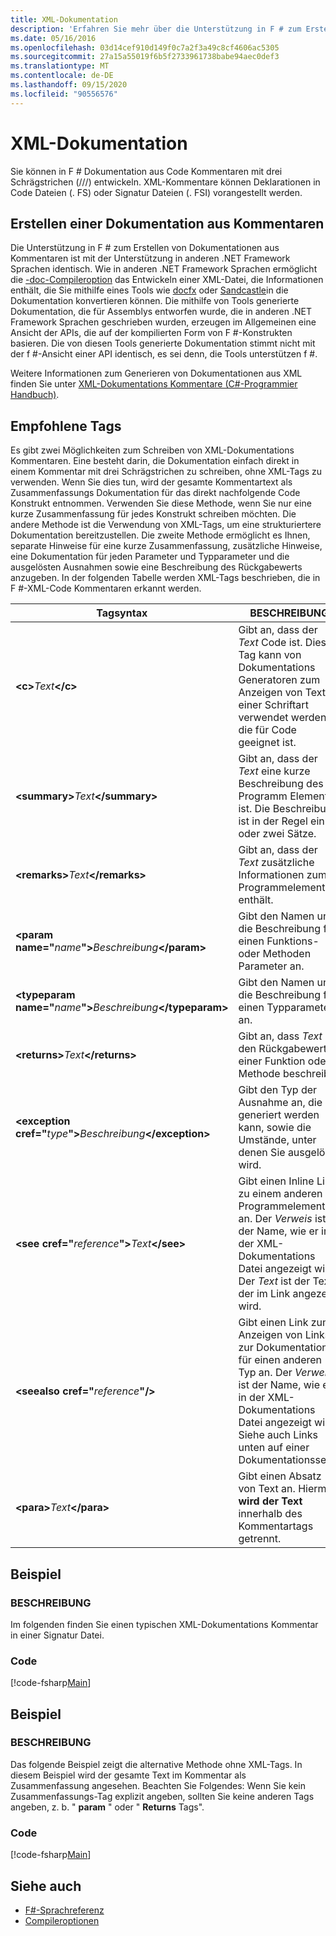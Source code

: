 ```yaml
---
title: XML-Dokumentation
description: 'Erfahren Sie mehr über die Unterstützung in F # zum Erstellen von Dokumentationen aus Kommentaren.'
ms.date: 05/16/2016
ms.openlocfilehash: 03d14cef910d149f0c7a2f3a49c8cf4606ac5305
ms.sourcegitcommit: 27a15a55019f6b5f2733961738babe94aec0def3
ms.translationtype: MT
ms.contentlocale: de-DE
ms.lasthandoff: 09/15/2020
ms.locfileid: "90556576"
---
```

# <a name="xml-documentation"></a>XML-Dokumentation

Sie können in F # Dokumentation aus Code Kommentaren mit drei Schrägstrichen (///) entwickeln. XML-Kommentare können Deklarationen in Code Dateien (. FS) oder Signatur Dateien (. FSI) vorangestellt werden.

## <a name="generating-documentation-from-comments"></a>Erstellen einer Dokumentation aus Kommentaren

Die Unterstützung in F # zum Erstellen von Dokumentationen aus Kommentaren ist mit der Unterstützung in anderen .NET Framework Sprachen identisch. Wie in anderen .NET Framework Sprachen ermöglicht die [-doc-Compileroption](./compiler-options.md) das Entwickeln einer XML-Datei, die Informationen enthält, die Sie mithilfe eines Tools wie [docfx](https://dotnet.github.io/docfx/) oder [Sandcastle](https://github.com/EWSoftware/SHFB)in die Dokumentation konvertieren können. Die mithilfe von Tools generierte Dokumentation, die für Assemblys entworfen wurde, die in anderen .NET Framework Sprachen geschrieben wurden, erzeugen im Allgemeinen eine Ansicht der APIs, die auf der kompilierten Form von F #-Konstrukten basieren. Die von diesen Tools generierte Dokumentation stimmt nicht mit der f #-Ansicht einer API identisch, es sei denn, die Tools unterstützen f #.

Weitere Informationen zum Generieren von Dokumentationen aus XML finden Sie unter [XML-Dokumentations Kommentare &#40;C&#35;-Programmier Handbuch&#41;](../../csharp/programming-guide/xmldoc/index.md).

## <a name="recommended-tags"></a>Empfohlene Tags

Es gibt zwei Möglichkeiten zum Schreiben von XML-Dokumentations Kommentaren. Eine besteht darin, die Dokumentation einfach direkt in einem Kommentar mit drei Schrägstrichen zu schreiben, ohne XML-Tags zu verwenden. Wenn Sie dies tun, wird der gesamte Kommentartext als Zusammenfassungs Dokumentation für das direkt nachfolgende Code Konstrukt entnommen. Verwenden Sie diese Methode, wenn Sie nur eine kurze Zusammenfassung für jedes Konstrukt schreiben möchten. Die andere Methode ist die Verwendung von XML-Tags, um eine strukturiertere Dokumentation bereitzustellen. Die zweite Methode ermöglicht es Ihnen, separate Hinweise für eine kurze Zusammenfassung, zusätzliche Hinweise, eine Dokumentation für jeden Parameter und Typparameter und die ausgelösten Ausnahmen sowie eine Beschreibung des Rückgabewerts anzugeben. In der folgenden Tabelle werden XML-Tags beschrieben, die in F #-XML-Code Kommentaren erkannt werden.

|Tagsyntax|BESCHREIBUNG|
|----------|-----------|
|**\<c\>**_Text_**\</c\>**|Gibt an, dass der *Text* Code ist. Dieses Tag kann von Dokumentations Generatoren zum Anzeigen von Text in einer Schriftart verwendet werden, die für Code geeignet ist.|
|**\<summary\>**_Text_**\</summary\>**|Gibt an, dass der *Text* eine kurze Beschreibung des Programm Elements ist. Die Beschreibung ist in der Regel ein oder zwei Sätze.|
|**\<remarks\>**_Text_**\</remarks\>**|Gibt an, dass der *Text* zusätzliche Informationen zum Programmelement enthält.|
|**\<param name="**_name_**"\>**_Beschreibung_**\</param\>**|Gibt den Namen und die Beschreibung für einen Funktions-oder Methoden Parameter an.|
|**\<typeparam name="**_name_**"\>**_Beschreibung_**\</typeparam\>**|Gibt den Namen und die Beschreibung für einen Typparameter an.|
|**\<returns\>**_Text_**\</returns\>**|Gibt an, dass *Text* den Rückgabewert einer Funktion oder Methode beschreibt.|
|**\<exception cref="**_type_**"\>**_Beschreibung_**\</exception\>**|Gibt den Typ der Ausnahme an, die generiert werden kann, sowie die Umstände, unter denen Sie ausgelöst wird.|
|**\<see cref="**_reference_**"\>**_Text_**\</see\>**|Gibt einen Inline Link zu einem anderen Programmelement an. Der *Verweis* ist der Name, wie er in der XML-Dokumentations Datei angezeigt wird. Der *Text* ist der Text, der im Link angezeigt wird.|
|**\<seealso cref="**_reference_**"/\>**|Gibt einen Link zum Anzeigen von Links zur Dokumentation für einen anderen Typ an. Der *Verweis* ist der Name, wie er in der XML-Dokumentations Datei angezeigt wird. Siehe auch Links unten auf einer Dokumentationsseite.|
|**\<para\>**_Text_**\</para\>**|Gibt einen Absatz von Text an. Hiermit **wird der Text** innerhalb des Kommentartags getrennt.|

## <a name="example"></a>Beispiel

### <a name="description"></a>BESCHREIBUNG

Im folgenden finden Sie einen typischen XML-Dokumentations Kommentar in einer Signatur Datei.

### <a name="code"></a>Code

[!code-fsharp[Main](~/samples/snippets/fsharp/lang-ref-2/snippet7101.fs)]

## <a name="example"></a>Beispiel

### <a name="description"></a>BESCHREIBUNG

Das folgende Beispiel zeigt die alternative Methode ohne XML-Tags. In diesem Beispiel wird der gesamte Text im Kommentar als Zusammenfassung angesehen. Beachten Sie Folgendes: Wenn Sie kein Zusammenfassungs-Tag explizit angeben, sollten Sie keine anderen Tags angeben, z. b. " **param** " oder " **Returns** Tags".

### <a name="code"></a>Code

[!code-fsharp[Main](~/samples/snippets/fsharp/lang-ref-2/snippet7102.fs)]

## <a name="see-also"></a>Siehe auch

- [F#-Sprachreferenz](index.md)
- [Compileroptionen](compiler-options.md)
